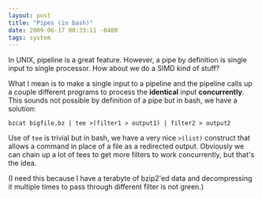 ```yaml
---
layout: post
title: "Pipes (in bash)"
date: 2009-06-17 00:33:11 -0400
tags: system
---
```


In UNIX, pipeline is a great feature. However, a pipe by definition is single input to single processor. How about we do a SIMD kind of stuff?

What I mean is to make a single input to a pipeline and the pipeline calls up a couple different programs to process the **identical** input **concurrently**. This sounds not possible by definition of a pipe but in bash, we have a solution:

    bzcat bigfile.bz | tee >(filter1 > output1) | filter2 > output2

Use of `tee` is trivial but in bash, we have a very nice `>(list)` construct that allows a command in place of a file as a redirected output. Obviously we can chain up a lot of tees to get more filters to work concurrently, but that's the idea.

(I need this because I have a terabyte of bzip2'ed data and decompressing it multiple times to pass through different filter is not green.)







